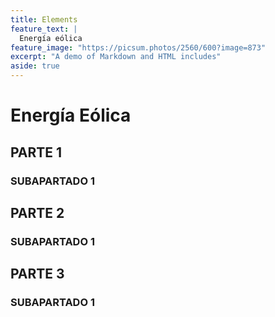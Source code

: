 ```yaml
---
title: Elements
feature_text: |
  Energía eólica
feature_image: "https://picsum.photos/2560/600?image=873"
excerpt: "A demo of Markdown and HTML includes"
aside: true
---
```


# Energía Eólica

## PARTE 1

### SUBAPARTADO 1

## PARTE 2

### SUBAPARTADO 1

## PARTE 3

### SUBAPARTADO 1

